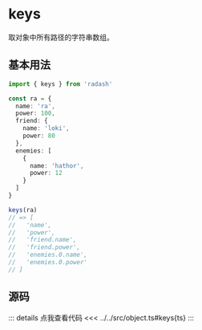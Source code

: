 # keys

取对象中所有路径的字符串数组。

## 基本用法

```ts
import { keys } from 'radash'

const ra = {
  name: 'ra',
  power: 100,
  friend: {
    name: 'loki',
    power: 80
  },
  enemies: [
    {
      name: 'hathor',
      power: 12
    }
  ]
}

keys(ra)
// => [
//   'name',
//   'power',
//   'friend.name',
//   'friend.power',
//   'enemies.0.name',
//   'enemies.0.power'
// ]
```

## 源码

::: details 点我查看代码
<<< ../../src/object.ts#keys{ts}
:::

